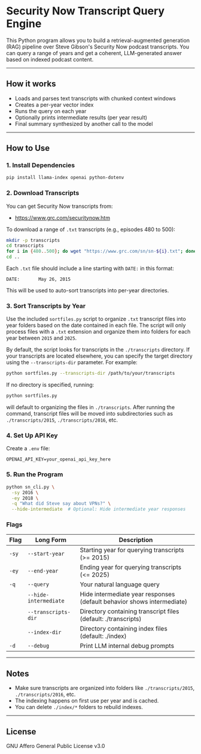 # Security Now Transcript Query Engine

This Python program allows you to build a retrieval-augmented generation (RAG) pipeline over Steve Gibson's Security Now podcast transcripts. 
You can query a range of years and get a coherent, LLM-generated answer based on indexed podcast content.

---

## How it works

- Loads and parses text transcripts with chunked context windows
- Creates a per-year vector index
- Runs the query on each year
- Optionally prints intermediate results (per year result)
- Final summary synthesized by another call to the model

---

## How to Use

### 1. Install Dependencies
```bash
pip install llama-index openai python-dotenv
```

### 2. Download Transcripts
You can get Security Now transcripts from:
- https://www.grc.com/securitynow.htm

To download a range of `.txt` transcripts (e.g., episodes 480 to 500):
```bash
mkdir -p transcripts
cd transcripts
for i in {480..500}; do wget "https://www.grc.com/sn/sn-${i}.txt"; done
cd ..
```

Each `.txt` file should include a line starting with `DATE:` in this format:
```
DATE:		May 26, 2015
```
This will be used to auto-sort transcripts into per-year directories.

### 3. Sort Transcripts by Year
Use the included `sortfiles.py` script to organize `.txt` transcript files into year folders based on the date contained in each file. The script will only process files with a `.txt` extension and organize them into folders for each year between `2015` and `2025`.

By default, the script looks for transcripts in the `./transcripts` directory. If your transcripts are located elsewhere, you can specify the target directory using the `--transcripts-dir` parameter. For example:
```bash
python sortfiles.py --transcripts-dir /path/to/your/transcripts
```
If no directory is specified, running:
```bash
python sortfiles.py
```
will default to organizing the files in `./transcripts`. After running the command, transcript files will be moved into subdirectories such as `./transcripts/2015`, `./transcripts/2016`, etc.

### 4. Set Up API Key
Create a `.env` file:
```
OPENAI_API_KEY=your_openai_api_key_here
```

### 5. Run the Program
```bash
python sn_cli.py \
  -sy 2016 \
  -ey 2018 \
  -q "What did Steve say about VPNs?" \
  --hide-intermediate  # Optional: Hide intermediate year responses
```

### Flags
| Flag           | Long Form             | Description                                                             |
|----------------|------------------------|-------------------------------------------------------------------------|
| `-sy`          | `--start-year`         | Starting year for querying transcripts (>= 2015)                        |
| `-ey`          | `--end-year`           | Ending year for querying transcripts (<= 2025)                          |
| `-q`           | `--query`              | Your natural language query                                             |
|                | `--hide-intermediate`  | Hide intermediate year responses (default behavior shows intermediate)  |
|                | `--transcripts-dir`    | Directory containing transcript files (default: ./transcripts)          |
|                | `--index-dir`          | Directory containing index files (default: ./index)                     |
| `-d`           | `--debug`              | Print LLM internal debug prompts                                        |

---

## Notes
- Make sure transcripts are organized into folders like `./transcripts/2015`, `./transcripts/2016`, etc.
- The indexing happens on first use per year and is cached.
- You can delete `./index/*` folders to rebuild indexes.

---

## License
GNU Affero General Public License v3.0

